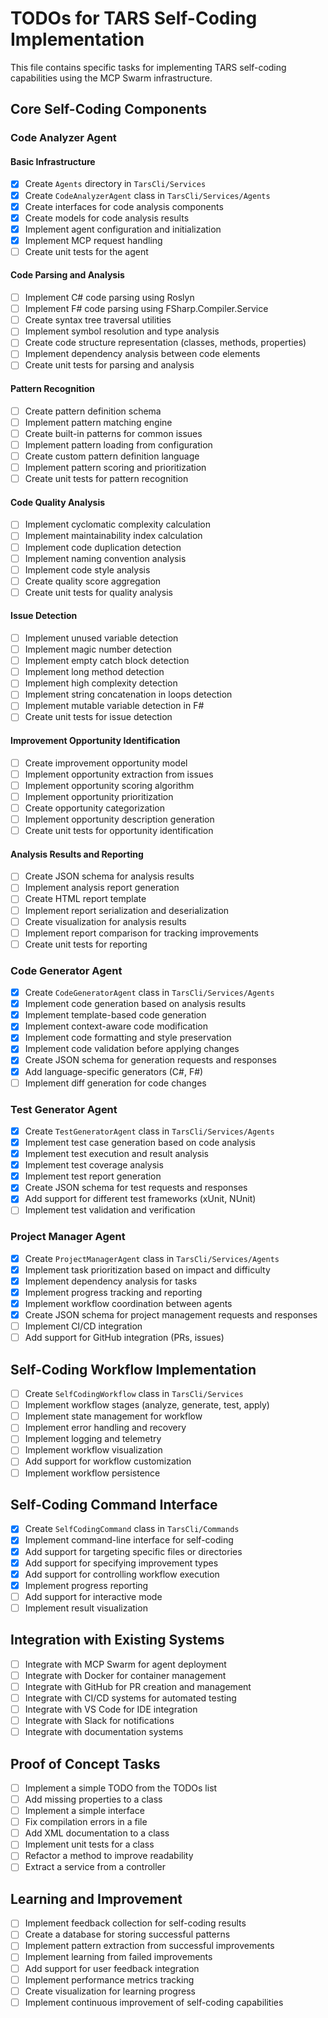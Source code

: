 # TODOs for TARS Self-Coding Implementation

This file contains specific tasks for implementing TARS self-coding capabilities using the MCP Swarm infrastructure.

## Core Self-Coding Components

### Code Analyzer Agent

#### Basic Infrastructure
- [x] Create `Agents` directory in `TarsCli/Services`
- [x] Create `CodeAnalyzerAgent` class in `TarsCli/Services/Agents`
- [x] Create interfaces for code analysis components
- [x] Create models for code analysis results
- [x] Implement agent configuration and initialization
- [x] Implement MCP request handling
- [ ] Create unit tests for the agent

#### Code Parsing and Analysis
- [ ] Implement C# code parsing using Roslyn
- [ ] Implement F# code parsing using FSharp.Compiler.Service
- [ ] Create syntax tree traversal utilities
- [ ] Implement symbol resolution and type analysis
- [ ] Create code structure representation (classes, methods, properties)
- [ ] Implement dependency analysis between code elements
- [ ] Create unit tests for parsing and analysis

#### Pattern Recognition
- [ ] Create pattern definition schema
- [ ] Implement pattern matching engine
- [ ] Create built-in patterns for common issues
- [ ] Implement pattern loading from configuration
- [ ] Create custom pattern definition language
- [ ] Implement pattern scoring and prioritization
- [ ] Create unit tests for pattern recognition

#### Code Quality Analysis
- [ ] Implement cyclomatic complexity calculation
- [ ] Implement maintainability index calculation
- [ ] Implement code duplication detection
- [ ] Implement naming convention analysis
- [ ] Implement code style analysis
- [ ] Create quality score aggregation
- [ ] Create unit tests for quality analysis

#### Issue Detection
- [ ] Implement unused variable detection
- [ ] Implement magic number detection
- [ ] Implement empty catch block detection
- [ ] Implement long method detection
- [ ] Implement high complexity detection
- [ ] Implement string concatenation in loops detection
- [ ] Implement mutable variable detection in F#
- [ ] Create unit tests for issue detection

#### Improvement Opportunity Identification
- [ ] Create improvement opportunity model
- [ ] Implement opportunity extraction from issues
- [ ] Implement opportunity scoring algorithm
- [ ] Implement opportunity prioritization
- [ ] Create opportunity categorization
- [ ] Implement opportunity description generation
- [ ] Create unit tests for opportunity identification

#### Analysis Results and Reporting
- [ ] Create JSON schema for analysis results
- [ ] Implement analysis report generation
- [ ] Create HTML report template
- [ ] Implement report serialization and deserialization
- [ ] Create visualization for analysis results
- [ ] Implement report comparison for tracking improvements
- [ ] Create unit tests for reporting

### Code Generator Agent
- [x] Create `CodeGeneratorAgent` class in `TarsCli/Services/Agents`
- [x] Implement code generation based on analysis results
- [x] Implement template-based code generation
- [x] Implement context-aware code modification
- [x] Implement code formatting and style preservation
- [x] Implement code validation before applying changes
- [x] Create JSON schema for generation requests and responses
- [x] Add language-specific generators (C#, F#)
- [ ] Implement diff generation for code changes

### Test Generator Agent
- [x] Create `TestGeneratorAgent` class in `TarsCli/Services/Agents`
- [x] Implement test case generation based on code analysis
- [x] Implement test execution and result analysis
- [x] Implement test coverage analysis
- [x] Implement test report generation
- [x] Create JSON schema for test requests and responses
- [x] Add support for different test frameworks (xUnit, NUnit)
- [ ] Implement test validation and verification

### Project Manager Agent
- [x] Create `ProjectManagerAgent` class in `TarsCli/Services/Agents`
- [x] Implement task prioritization based on impact and difficulty
- [x] Implement dependency analysis for tasks
- [x] Implement progress tracking and reporting
- [x] Implement workflow coordination between agents
- [x] Create JSON schema for project management requests and responses
- [ ] Implement CI/CD integration
- [ ] Add support for GitHub integration (PRs, issues)

## Self-Coding Workflow Implementation

- [ ] Create `SelfCodingWorkflow` class in `TarsCli/Services`
- [ ] Implement workflow stages (analyze, generate, test, apply)
- [ ] Implement state management for workflow
- [ ] Implement error handling and recovery
- [ ] Implement logging and telemetry
- [ ] Implement workflow visualization
- [ ] Add support for workflow customization
- [ ] Implement workflow persistence

## Self-Coding Command Interface

- [x] Create `SelfCodingCommand` class in `TarsCli/Commands`
- [x] Implement command-line interface for self-coding
- [x] Add support for targeting specific files or directories
- [x] Add support for specifying improvement types
- [x] Add support for controlling workflow execution
- [x] Implement progress reporting
- [ ] Add support for interactive mode
- [ ] Implement result visualization

## Integration with Existing Systems

- [ ] Integrate with MCP Swarm for agent deployment
- [ ] Integrate with Docker for container management
- [ ] Integrate with GitHub for PR creation and management
- [ ] Integrate with CI/CD systems for automated testing
- [ ] Integrate with VS Code for IDE integration
- [ ] Integrate with Slack for notifications
- [ ] Integrate with documentation systems

## Proof of Concept Tasks

- [ ] Implement a simple TODO from the TODOs list
- [ ] Add missing properties to a class
- [ ] Implement a simple interface
- [ ] Fix compilation errors in a file
- [ ] Add XML documentation to a class
- [ ] Implement unit tests for a class
- [ ] Refactor a method to improve readability
- [ ] Extract a service from a controller

## Learning and Improvement

- [ ] Implement feedback collection for self-coding results
- [ ] Create a database for storing successful patterns
- [ ] Implement pattern extraction from successful improvements
- [ ] Implement learning from failed improvements
- [ ] Add support for user feedback integration
- [ ] Implement performance metrics tracking
- [ ] Create visualization for learning progress
- [ ] Implement continuous improvement of self-coding capabilities
